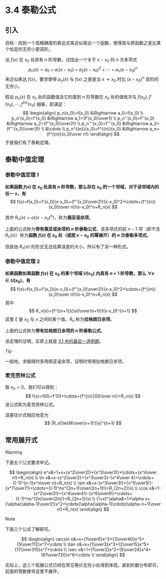 # 3.4 泰勒公式

## 引入

目标：找到一个高精确度的表达式来近似表达一个函数，使得其与原函数之差比某个给定的无穷小更高阶。

设 $f(x)$ 在 $x_0$ 处具有 $n$ 阶导数，试找出一个关于 $x-x_0$ 的 $n$ 次多项式
$$
p_n(x)=a_0+a_1(x-x_0)+a_2(x-x_0)^2+\cdots+a_n(x-x_0)^n
$$
来近似表达 $f(x)$，要求使得 $p_n(x)$ 与 $f(x)$ 之差是当 $x\to x_0$ 时比 $(x-x_0)^n$ 高阶的无穷小。

假设 $p_n(x)$ 在 $x_0$ 处的函数值及它的直到 $n$ 阶导数在 $x_0$ 处的值依次与 $f(x_0),f'(x_0),\cdots,f^{(n)}(x_0)$ 相等，即满足：
$$
\begin{align}
p_n(x_0)=f(x_0) &\Rightarrow a_0=f(x_0) \\
p_n'(x_0)=f'(x_0) &\Rightarrow a_1={f'(x_0)\over1} \\
p_n''(x_0)=f''(x_0) &\Rightarrow a_2={f''(x_0)\over2!} \\
p_n'''(x_0)=f'''(x_0) &\Rightarrow a_3={f'''(x_0)\over3!} \\
&\cdots \\
p_n^{(n)}(x_0)=f^{(n)}(x_0) &\Rightarrow a_n={f^{(n)}(x_0)\over n!}
\end{align}
$$
于是我们有了泰勒定理。

## 泰勒中值定理

### 泰勒中值定理 1

**如果函数 $f(x)$ 在 $x_0$ 处具有 $n$ 阶导数，那么存在 $x_0$ 的一个邻域，对于该邻域内的任一 $x$，有** 
$$
f(x)=f(x_0)+f'(x_0)(x-x_0)+{f''(x_0)\over2!}(x-x_0)^2+\cdots+{f^{(n)}(x_0)\over n!}(x-x_0)^n+R_n(x)
$$

其中 $R_n(x)=o((x-x_0)^n)$，称为**佩亚诺余项**。

上面的公式称为**带有佩亚诺余项的 $n$ 阶泰勒公式**，该多项式的前 $n-1$ 项（即不含 $R_n(x)$）称为**函数 $f(x)$ 在 $x_0$ 处（或按 $x-x_0$ 的幂展开）的 $n$ 次泰勒多项式**。

但是由 $R_n(x)$ 的形式无法估算误差的大小，所以有了另一种形式。

### 泰勒中值定理 2

**如果函数如果函数 $f(x)$ 在 $x_0$ 的某个邻域 $U(x_0)$ 内具有 $n+1$ 阶导数，那么 $\forall x\in U(x_0)$，有**
$$
f(x)=f(x_0)+f'(x_0)(x-x_0)+{f''(x_0)\over2!}(x-x_0)^2+\cdots+{f^{(n)}(x_0)\over n!}(x-x_0)^n+R_n(x)
$$
其中
$$
R_n(x)={f^{(n+1)}(\xi)\over(n+1)!}(x-x_0)^{n+1}
$$
这里 $\xi$ 是 $x_0$ 与 $x$ 之间的某个值。$R_n$ 称为**拉格朗日余项**。

上面的公式称为**带有拉格朗日余项的 $n$ 阶泰勒公式**。

该定理的证明，实质上就是 [3.1 中的最后一道例题](./3.1%20微分中值定理#通往泰勒的一道例题)。

> [!tip]
>
> 一般地，求极限时多用佩亚诺余项，证明时常用拉格朗日余项。

### 麦克劳林公式

取 $x_0=0$，我们可以得到：
$$
f(x)=f(0)+f'(0)+\cdots+{f^{(n)}(0)\over n!}+R_n(x)
$$
该公式称为麦克劳林公式。

误差估计式相应地变为
$$
|R_n|\le{M\over(n+1)!}|x|^{n+1}
$$

## 常用展开式

> [!warning]
>
> 下面五个公式要求牢记。

$$
\begin{align}
e^x&=1+x+{x^2\over2!}+{x^3\over3!}+\cdots+{x^n\over n!}+R_n(n) \\
\ln x&=x-{x^2\over2}+{x^3\over3}-{x^4\over 4}+\cdots+{(-1)^{n-1}x^n\over n}+R_n(x) \\
\sin x&=x-{x^3\over3!}+{x^5\over5!}-{x^7\over7!}+\cdots+{(-1)^nx^{2n+1}\over(2n+1)!}+R_{2n+2}(x) \\
\cos x&=1-{x^2\over2!}+{x^4\over4!}-{x^6\over6!}+\cdots+{(-1)^nx^{2n}\over(2n)!}+R_{2n+1}(x) \\
(1+x)^\alpha&=1+\alpha x+{\alpha(\alpha-1)\over2!}x^2+\cdots{\alpha(\alpha-1)\cdots(\alpha-n+1)\over n!}+R_n(x)
\end{align}
$$

> [!note]
>
> 下面三个公式了解即可。

$$
\begin{align}
\arcsin x&=x+{1\over6}x^3+{3\over40}x^5+{5\over112}x^7+\cdots \\
\tan x&=x+{1\over3}x^3+{2\over15}x^5+{17\over315}x^7+\cdots \\
\sec x&=1+{1\over2}x^2+{5\over24}x^4+{61\over720}x^6+\cdots \\
\end{align}
$$

实际上，这三个拓展公式已经在常见等价无穷小处得到体现。直到阶数分布即可，前面的常数推导这里不展开。
